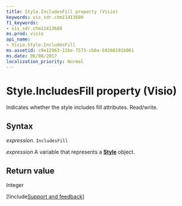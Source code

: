 ```yaml
---
title: Style.IncludesFill property (Visio)
keywords: vis_sdr.chm11413680
f1_keywords:
- vis_sdr.chm11413680
ms.prod: visio
api_name:
- Visio.Style.IncludesFill
ms.assetid: c9e12963-12be-7573-cb6e-69260191b061
ms.date: 06/08/2017
localization_priority: Normal
---
```



# Style.IncludesFill property (Visio)

Indicates whether the style includes fill attributes. Read/write.


## Syntax

_expression_. `IncludesFill`

_expression_ A variable that represents a **[Style](Visio.Style.md)** object.


## Return value

Integer

[!include[Support and feedback](~/includes/feedback-boilerplate.md)]
